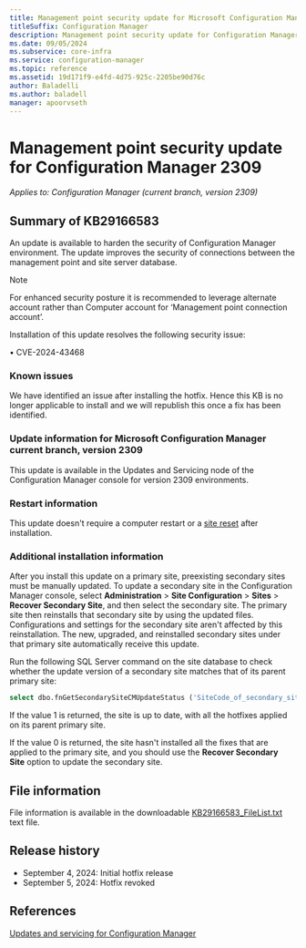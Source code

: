```yaml
---
title: Management point security update for Microsoft Configuration Manager version 2309
titleSuffix: Configuration Manager
description: Management point security update for Configuration Manager 2309
ms.date: 09/05/2024
ms.subservice: core-infra
ms.service: configuration-manager
ms.topic: reference
ms.assetid: 19d171f9-e4fd-4d75-925c-2205be90d76c
author: Baladelli  
ms.author: baladell
manager: apoorvseth
---
```


# Management point security update for Configuration Manager 2309

*Applies to: Configuration Manager (current branch, version 2309)*

## Summary of KB29166583
<!-- 29166583 -->
An update is available to harden the security of Configuration Manager environment. The update improves the security of connections between the management point and site server database. 

  > [!NOTE]
  > For enhanced security posture it is recommended to leverage alternate account rather than Computer account for ‘Management point connection account’.

Installation of this update resolves the following security issue:

•	CVE-2024-43468 

### Known issues

We have identified an issue after installing the hotfix. Hence this KB is no longer applicable to install and we will republish this once a fix has been identified.

### Update information for Microsoft Configuration Manager current branch, version 2309

This update is available in the Updates and Servicing node of the Configuration Manager console for version 2309 environments.

### Restart information

This update doesn't require a computer restart or a [site reset](../../core/servers/manage/modify-your-infrastructure.md#bkmk_reset) after installation.

### Additional installation information

After you install this update on a primary site, preexisting secondary sites must be manually updated. To update a secondary site in the Configuration Manager console, select **Administration** > **Site Configuration** > **Sites** >  **Recover Secondary Site**, and then select the secondary site. The primary site then reinstalls that secondary site by using the updated files. Configurations and settings for the secondary site aren't affected by this reinstallation. The new, upgraded, and reinstalled secondary sites under that primary site automatically receive this update.

Run the following SQL Server command on the site database to check whether the update version of a secondary site matches that of its parent primary site:
   ```sql
   select dbo.fnGetSecondarySiteCMUpdateStatus ('SiteCode_of_secondary_site')
   ```
If the value 1 is returned, the site is up to date, with all the hotfixes applied on its parent primary site.

If the value 0 is returned, the site hasn't installed all the fixes that are applied to the primary site, and you should use the **Recover Secondary Site** option to update the secondary site.

## File information
File information is available in the downloadable [KB29166583_FileList.txt](https://aka.ms/KB29166583_FileList_2309) text file.

## Release history
- September 4, 2024: Initial hotfix release
- September 5, 2024: Hotfix revoked

## References
[Updates and servicing for Configuration Manager](../../core/servers/manage/updates.md)
